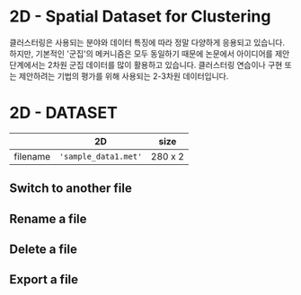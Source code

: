 # 2D - Spatial Dataset for Clustering

클러스터링은 사용되는 분야와 데이터 특징에 따라 정말 다양하게 응용되고 있습니다. 하지만, 기본적인 '군집'의 메커니즘은 모두 동일하기 때문에 논문에서 아이디어를 제안단계에서는 2차원 군집 데이터를 많이 활용하고 있습니다. 클러스터링 연습이나 구현 또는 제안하려는 기법의 평가를 위해 사용되는 2-3차원 데이터입니다.


# 2D - DATASET
|                |2D                             |size                         |
|----------------|-------------------------------|-----------------------------|
|filename 		 |`'sample_data1.met'`           | 280 x 2                     |


## Switch to another file


## Rename a file


## Delete a file


## Export a file


